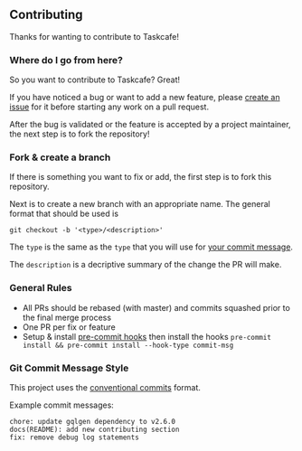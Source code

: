 ## Contributing

Thanks for wanting to contribute to Taskcafe!

### Where do I go from here?

So you want to contribute to Taskcafe? Great!

If you have noticed a bug or want to add a new feature, please [create an issue](https://github.com/JordanKnott/taskcafe/issues/new/choose) for it before starting any work on a pull request.

After the bug is validated or the feature is accepted by a project maintainer, the next step is to fork the repository!

### Fork & create a branch

If there is something you want to fix or add, the first step is to fork this repository.

Next is to create a new branch with an appropriate name. The general format that should be used is

```
git checkout -b '<type>/<description>'
```

The `type` is the same as the `type` that you will use for [your commit message](https://www.conventionalcommits.org/en/v1.0.0/#summary).

The `description` is a decriptive summary of the change the PR will make.

### General Rules

- All PRs should be rebased (with master) and commits squashed prior to the final merge process
- One PR per fix or feature
- Setup & install [pre-commit hooks](https://pre-commit.com/#install) then install the hooks `pre-commit install && pre-commit install --hook-type commit-msg`

### Git Commit Message Style

This project uses the [conventional commits](https://www.conventionalcommits.org/en/v1.0.0/#summary) format.

Example commit messages:

```
chore: update gqlgen dependency to v2.6.0
docs(README): add new contributing section
fix: remove debug log statements
```
